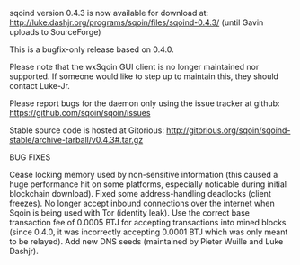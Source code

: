 sqoind version 0.4.3 is now available for download at:
http://luke.dashjr.org/programs/sqoin/files/sqoind-0.4.3/ (until Gavin uploads to SourceForge)

This is a bugfix-only release based on 0.4.0.

Please note that the wxSqoin GUI client is no longer maintained nor supported. If someone would like to step up to maintain this, they should contact Luke-Jr.

Please report bugs for the daemon only using the issue tracker at github:
https://github.com/sqoin/sqoin/issues

Stable source code is hosted at Gitorious:
http://gitorious.org/sqoin/sqoind-stable/archive-tarball/v0.4.3#.tar.gz

BUG FIXES

Cease locking memory used by non-sensitive information (this caused a huge performance hit on some platforms, especially noticable during initial blockchain download).
Fixed some address-handling deadlocks (client freezes).
No longer accept inbound connections over the internet when Sqoin is being used with Tor (identity leak).
Use the correct base transaction fee of 0.0005 BTJ for accepting transactions into mined blocks (since 0.4.0, it was incorrectly accepting 0.0001 BTJ which was only meant to be relayed).
Add new DNS seeds (maintained by Pieter Wuille and Luke Dashjr).

